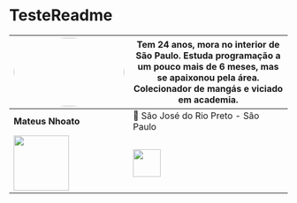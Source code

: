# TesteReadme


<img src="https://avatars.githubusercontent.com/u/40778373?v=4" style="border-radius: 50%" width="200px" height="124px">| Tem 24 anos, mora no interior de São Paulo. Estuda programação a um pouco mais de 6 meses, mas se apaixonou pela área. Colecionador de mangás e viciado em academia.
--|--
**Mateus Nhoato** | 📍 São José do Rio Preto - São Paulo 
<a href="https://github.com/MateusNhoato"><img src="https://logosmarcas.net/wp-content/uploads/2020/12/GitHub-Logo.png" width="100px"></a>| <a href="https://www.linkedin.com/notifications/?filter=all"><img src="https://cdn-icons-png.flaticon.com/512/174/174857.png" width="50px"> </a>
